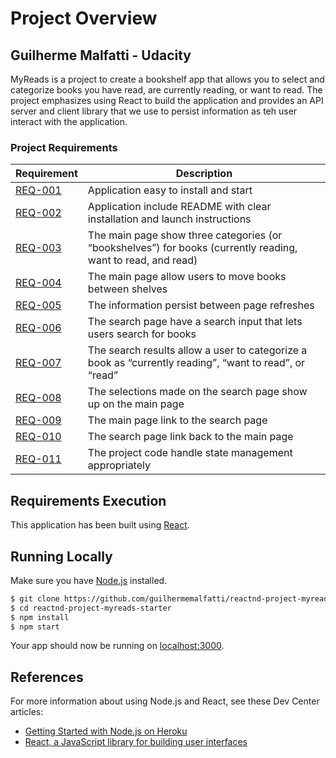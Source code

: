 # Project Overview
## Guilherme Malfatti - Udacity

MyReads is a project to create a bookshelf app that allows you to select and categorize books you have read, are currently reading, or want to read. The project emphasizes using React to build the application and provides an API server and client library that we use to persist information as teh user interact with the application.

### Project Requirements

| Requirement | Description
| ------ | ------
| [REQ-001](#install) |  Application easy to install and start |
| [REQ-002](#readme) |  Application include README with clear installation and launch instructions |
| [REQ-003](#shelves) | The main page show three categories (or “bookshelves”) for books (currently reading, want to read, and read) |
| [REQ-004](#books-shelves) | The main page allow users to move books between shelves |
| [REQ-005](#persist) | The information persist between page refreshes |
| [REQ-006](#search-input) | The search page have a search input that lets users search for books |
| [REQ-007](#category) | The search results allow a user to categorize a book as “currently reading”, “want to read”, or “read” |
| [REQ-008](#selections) | The selections made on the search page show up on the main page |
| [REQ-009](#link) | The main page link to the search page |
| [REQ-010](#link) |  The search page link back to the main page |
| [REQ-011](#state) | The project code handle state management appropriately |

## Requirements Execution

This application has been built using [React](https://reactjs.org/).

## Running Locally

Make sure you have [Node.js](http://nodejs.org/) installed.

```sh
$ git clone https://github.com/guilhermemalfatti/reactnd-project-myreads-starter.git # or clone your own fork
$ cd reactnd-project-myreads-starter
$ npm install
$ npm start
```

Your app should now be running on [localhost:3000](http://localhost:3000/).

## References

For more information about using Node.js and React, see these Dev Center articles:

- [Getting Started with Node.js on Heroku](https://devcenter.heroku.com/articles/getting-started-with-nodejs)
- [React, a JavaScript library for building user interfaces](https://reactjs.org/tutorial/tutorial.html)